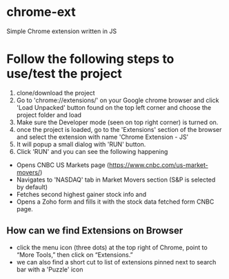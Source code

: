 # chrome-ext
Simple Chrome extension written in JS


# Follow the following steps to use/test the project

1. clone/download the project
2. Go to 'chrome://extensions/' on your Google chrome browser and click 'Load Unpacked' button found on the top left corner and choose the project folder and load
3. Make sure the Developer mode (seen on top right corner) is turned on.
4. once the project is loaded, go to the 'Extensions' section of the browser and select the extension with name 'Chrome Extension - JS'
5. It will popup a small dialog with 'RUN' button.
6. Click 'RUN' and you can see the following happening

* Opens CNBC US Markets page (https://www.cnbc.com/us-market-movers/)
* Navigates to 'NASDAQ' tab in Market Movers section (S&P is selected by default)
* Fetches second highest gainer stock info and
* Opens a Zoho form and fills it with the stock data fetched form CNBC page.


## How can we find  Extensions on Browser

* click the menu icon (three dots) at the top right of Chrome, point to “More Tools,” then click on “Extensions.”
* we can also find a short cut to list of extensions pinned next to search bar with a 'Puzzle' icon
